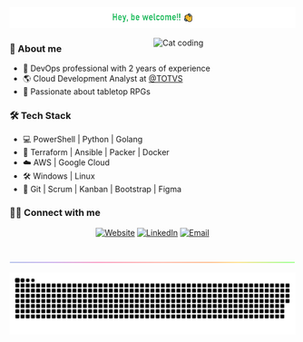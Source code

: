 ![be welcome](https://github.com/mattborgesdev/mattborgesdev/blob/main/images/be-welcome.png)

<img align="right" src="https://github.com/mattborgesdev/mattborgesdev/blob/main/images/catjam.gif" alt="Cat coding" width="250px">

<div align="left">
  
  ### 🧙 About me
  
  * 🚀 DevOps professional with 2 years of experience
  * 🌎 Cloud Development Analyst at <a href="https://www.totvs.com" target="_blank">@TOTVS</a>
  * 🎲 Passionate about tabletop RPGs
  
  ### 🛠 Tech Stack
  
  * 💻 PowerShell | Python | Golang
  * 🔧 Terraform | Ansible | Packer | Docker
  * ☁️ AWS | Google Cloud
  * 🛠️ Windows | Linux
  * 📐 Git | Scrum | Kanban | Bootstrap | Figma


  ### 🤝🏻 Connect with me

  <p align="center">
  <a href="https://mattborgesdev-portfolio.onrender.com/"><img alt="Website" src="https://img.shields.io/badge/Website-mattborgesdev-blue?style=flat-square&logo=google-chrome"></a>
  <a href="https://www.linkedin.com/in/mattborgesdev/" target="_blank"><img alt="LinkedIn" src="https://img.shields.io/badge/LinkedIn-Matheus%20Borges-blue?style=flat-square&logo=linkedin"></a>
  <a href="mailto:mattborgesdev@gmail.com" target="_blank"><img alt="Email" src="https://img.shields.io/badge/Email-mattborgesdev@gmail.com-blue?style=flat-square&logo=gmail"></a>
  </p>
 
</div>

<br/>

<img src="https://github.com/mattborgesdev/mattborgesdev/blob/main/images/rainbow-line.png">

![snake game](https://github.com/mattborgesdev/mattborgesdev/blob/main/animations/github-contribution-grid-snake.svg)
